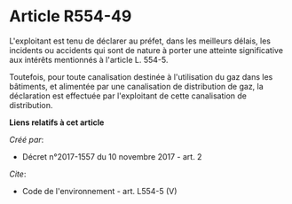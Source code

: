 # Article R554-49

L'exploitant est tenu de déclarer au préfet, dans les meilleurs délais, les incidents ou accidents qui sont de nature à
porter une atteinte significative aux intérêts mentionnés à l'article L. 554-5. 

Toutefois, pour toute canalisation destinée à l'utilisation du gaz dans les bâtiments, et alimentée par une canalisation de
distribution de gaz, la déclaration est effectuée par l'exploitant de cette canalisation de distribution.

**Liens relatifs à cet article**

_Créé par_:

  - Décret n°2017-1557 du 10 novembre 2017 - art. 2

_Cite_:

  - Code de l'environnement - art. L554-5 (V)
